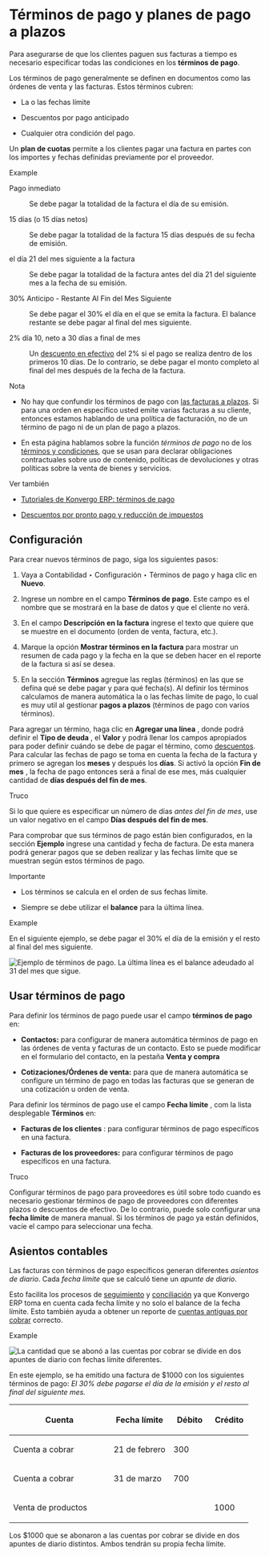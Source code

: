 # Términos de pago y planes de pago a plazos

Para asegurarse de que los clientes paguen sus facturas a tiempo es necesario
especificar todas las condiciones en los **términos de pago**.

Los términos de pago generalmente se definen en documentos como las órdenes de
venta y las facturas. Estos términos cubren:

  * La o las fechas límite

  * Descuentos por pago anticipado

  * Cualquier otra condición del pago.

Un **plan de cuotas** permite a los clientes pagar una factura en partes con
los importes y fechas definidas previamente por el proveedor.

<div class="alert alert-success">
<p class="alert-title">
Example</p><dl class="simple">
<dt>Pago inmediato</dt><dd><p>Se debe pagar la totalidad de la factura el día de su emisión.</p>
</dd>
<dt>15 días (o 15 días netos)</dt><dd><p>Se debe pagar la totalidad de la factura 15 días después de su fecha de emisión.</p>
</dd>
<dt>el día 21 del mes siguiente a la factura</dt><dd><p>Se debe pagar la totalidad de la factura antes del día 21 del siguiente mes a la fecha de su emisión.</p>
</dd>
<dt>30% Anticipo - Restante Al Fin del Mes Siguiente</dt><dd><p>Se debe pagar el 30% el día en el que se emita la factura. El balance restante se debe pagar al final del mes siguiente.</p>
</dd>
<dt>2% día 10, neto a 30 días a final de mes</dt><dd><p>Un <a href="cash_discounts">descuento en efectivo</a> del 2% si el pago se realiza dentro de los primeros 10 días. De lo contrario, se debe pagar el monto completo al final del mes después de la fecha de la factura.</p>
</dd>
</dl>
</div> <div class="alert alert-primary">
<p class="alert-title">
Nota</p><ul>
<li><p>No hay que confundir los términos de pago con <a href="../../../sales/sales/invoicing/down_payment">las facturas a plazos</a>. Si para una orden en específico usted emite varias facturas a su cliente, entonces estamos hablando de una política de facturación, no de un término de pago ni de un plan de pago a plazos.</p></li>
<li><p>En esta página hablamos sobre la función <em>términos de pago</em> no de los  <a href="terms_conditions">términos y condiciones</a>, que se usan para declarar obligaciones contractuales sobre uso de contenido, políticas de devoluciones y otras políticas sobre la venta de bienes y servicios.</p></li>
</ul>
</div> <div class="alert alert-secondary">
<p class="alert-title">
Ver también</p><ul>
<li><p><a href="https://www.odoo.com/slides/slide/payment-terms-1679">Tutoriales de Konvergo ERP: términos de pago</a></p></li>
<li><p><a href="cash_discounts">Descuentos por pronto pago y reducción de impuestos</a></p></li>
</ul>
</div>

## Configuración

Para crear nuevos términos de pago, siga los siguientes pasos:

  1. Vaya a Contabilidad ‣ Configuración ‣ Términos de pago y haga clic en **Nuevo**.

  2. Ingrese un nombre en el campo **Términos de pago**. Este campo es el nombre que se mostrará en la base de datos y que el cliente no verá.

  3. En el campo **Descripción en la factura** ingrese el texto que quiere que se muestre en el documento (orden de venta, factura, etc.).

  4. Marque la opción **Mostrar términos en la factura** para mostrar un resumen de cada pago y la fecha en la que se deben hacer en el reporte de la factura si así se desea.

  5. En la sección **Términos** agregue las reglas (términos) en las que se defina qué se debe pagar y para qué fecha(s). Al definir los términos calculamos de manera automática la o las fechas límite de pago, lo cual es muy util al gestionar **pagos a plazos** (términos de pago con varios términos).

Para agregar un término, haga clic en **Agregar una línea** , donde podrá
definir el **Tipo de deuda** , el **Valor** y podrá llenar los campos
apropiados para poder definir cuándo se debe de pagar el término, como
[descuentos](cash_discounts). Para calcular las fechas de pago se toma en
cuenta la fecha de la factura y primero se agregan los **meses** y después los
**días**. Si activó la opción **Fin de mes** , la fecha de pago entonces será
a final de ese mes, más cualquier cantidad de **días después del fin de mes**.

<div class="alert alert-info">
<p class="alert-title">
Truco</p><p>Si lo que quiere es especificar un número de días <em>antes del fin de mes</em>, use un valor negativo en el campo <b>Días después del fin de mes</b>.</p>
</div>

Para comprobar que sus términos de pago están bien configurados, en la sección
**Ejemplo** ingrese una cantidad y fecha de factura. De esta manera podrá
generar pagos que se deben realizar y las fechas límite que se muestran según
estos términos de pago.

<div class="alert alert-warning">
<p class="alert-title">
Importante</p><ul>
<li><p>Los términos se calcula en el orden de sus fechas límite.</p></li>
<li><p>Siempre se debe utilizar el <b>balance</b> para la última línea.</p></li>
</ul>
</div> <div class="alert alert-success">
<p class="alert-title">
Example</p><p>En el siguiente ejemplo, se debe pagar el 30% el día de la emisión y el resto al final del mes siguiente.</p>
<img alt="Ejemplo de términos de pago. La última línea es el balance adeudado al 31 del mes que sigue." src="../../../../_images/configuration.png"/>
</div>

## Usar términos de pago

Para definir los términos de pago puede usar el campo **términos de pago** en:

  * **Contactos:** para configurar de manera automática términos de pago en las órdenes de venta y facturas de un contacto. Esto se puede modificar en el formulario del contacto, en la pestaña **Venta y compra**

  * **Cotizaciones/Órdenes de venta:** para que de manera automática se configure un término de pago en todas las facturas que se generan de una cotización u orden de venta.

Para definir los términos de pago use el campo **Fecha límite** , com la lista
desplegable **Términos** en:

  * **Facturas de los clientes** : para configurar términos de pago específicos en una factura.

  * **Facturas de los proveedores:** para configurar términos de pago específicos en una factura.

<div class="alert alert-info">
<p class="alert-title">
Truco</p><p>Configurar términos de pago para proveedores es útil sobre todo cuando es necesario gestionar términos de pago de proveedores con diferentes plazos o descuentos de efectivo. De lo contrario, puede solo configurar una <b>fecha límite</b> de manera manual. Si los términos de pago ya están definidos, vacíe el campo para seleccionar una fecha.</p>
</div>

## Asientos contables

Las facturas con términos de pago específicos generan diferentes _asientos de
diario_. Cada _fecha límite_ que se calculó tiene un _apunte de diario_.

Esto facilita los procesos de [seguimiento](../payments/follow_up) y
[conciliación](../bank/reconciliation) ya que Konvergo ERP toma en cuenta cada
fecha límite y no solo el balance de la fecha límite. Esto también ayuda a
obtener un reporte de [cuentas antiguas por
cobrar](../customer_invoices#customer-invoices-aging-report) correcto.

<div class="alert alert-success">
<p class="alert-title">
Example</p><img alt="La cantidad que se abonó a las cuentas por cobrar se divide en dos apuntes de diario con fechas límite diferentes." src="../../../../_images/journal-entry.png"/>
<p>En este ejemplo, se ha emitido una factura de $1000 con los siguientes términos de pago: <em>El 30% debe pagarse el día de la emisión y el resto al final del siguiente mes.</em></p>
<table class="table docutils">
<colgroup>
<col style="width: 42%"/>
<col style="width: 25%"/>
<col style="width: 17%"/>
<col style="width: 17%"/>
</colgroup>
<thead>
<tr class="row-odd"><th class="head"><p>Cuenta</p></th>
<th class="head"><p>Fecha límite</p></th>
<th class="head"><p>Débito</p></th>
<th class="head"><p>Crédito</p></th>
</tr>
</thead>
<tbody>
<tr class="row-even"><td><p>Cuenta a cobrar</p></td>
<td><p>21 de febrero</p></td>
<td><p>300</p></td>
<td></td>
</tr>
<tr class="row-odd"><td><p>Cuenta a cobrar</p></td>
<td><p>31 de marzo</p></td>
<td><p>700</p></td>
<td></td>
</tr>
<tr class="row-even"><td><p>Venta de productos</p></td>
<td></td>
<td></td>
<td><p>1000</p></td>
</tr>
</tbody>
</table>
<p>Los $1000 que se abonaron a las cuentas por cobrar se divide en dos apuntes de diario distintos. Ambos tendrán su propia fecha límite.</p>
</div>

